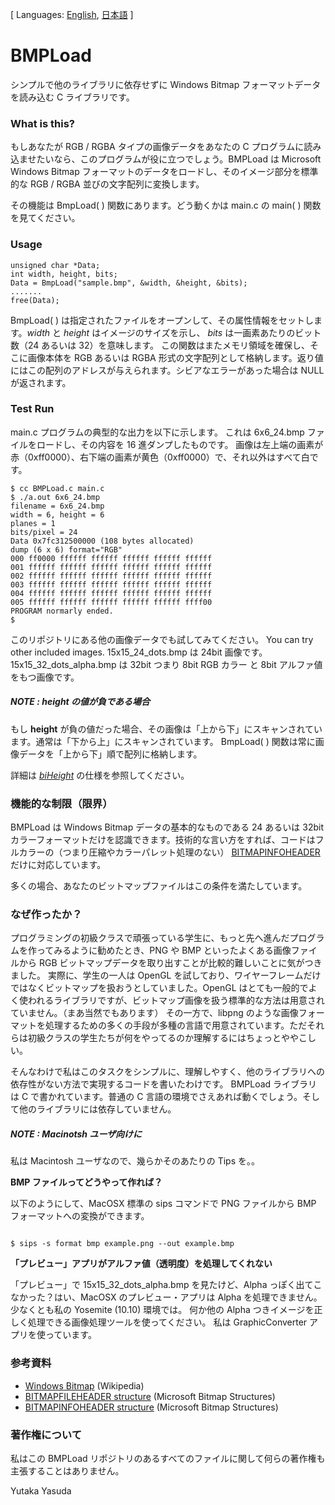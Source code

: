 [ Languages: [English](README.md), [日本語](README-ja.md) ]

# BMPLoad

シンプルで他のライブラリに依存せずに Windows Bitmap フォーマットデータを読み込む C ライブラリです。

### What is this?

もしあなたが RGB / RGBA タイプの画像データをあなたの C プログラムに読み込ませたいなら、このプログラムが役に立つでしょう。BMPLoad は Microsoft Windows Bitmap フォーマットのデータをロードし、そのイメージ部分を標準的な RGB / RGBA 並びの文字配列に変換します。

その機能は BmpLoad( ) 関数にあります。どう動くかは main.c の main( ) 関数を見てください。

### Usage

<pre><code>unsigned char *Data;
int width, height, bits;
Data = BmpLoad("sample.bmp", &width, &height, &bits);
.......
free(Data);
</code></pre>

BmpLoad( ) は指定されたファイルをオープンして、その属性情報をセットします。_width_ と _height_ はイメージのサイズを示し、 _bits_ は一画素あたりのビット数（24 あるいは 32）を意味します。
この関数はまたメモリ領域を確保し、そこに画像本体を RGB あるいは RGBA 形式の文字配列として格納します。返り値にはこの配列のアドレスが与えられます。シビアなエラーがあった場合は NULL が返されます。

### Test Run 

main.c プログラムの典型的な出力を以下に示します。
これは 6x6_24.bmp ファイルをロードし、その内容を 16 進ダンプしたものです。
画像は左上端の画素が赤（0xff0000）、右下端の画素が黄色（0xff0000）で、それ以外はすべて白です。

<pre><code>$ cc BMPLoad.c main.c
$ ./a.out 6x6_24.bmp 
filename = 6x6_24.bmp
width = 6, height = 6
planes = 1
bits/pixel = 24
Data 0x7fc312500000 (108 bytes allocated)
dump (6 x 6) format="RGB"
000 ff0000 ffffff ffffff ffffff ffffff ffffff
001 ffffff ffffff ffffff ffffff ffffff ffffff
002 ffffff ffffff ffffff ffffff ffffff ffffff
003 ffffff ffffff ffffff ffffff ffffff ffffff
004 ffffff ffffff ffffff ffffff ffffff ffffff
005 ffffff ffffff ffffff ffffff ffffff ffff00
PROGRAM normarly ended.
$
</code></pre>

このリポジトリにある他の画像データでも試してみてください。
You can try other included images.
15x15_24_dots.bmp は 24bit 画像です。
15x15_32_dots_alpha.bmp は 32bit つまり 8bit RGB カラー と 8bit アルファ値をもつ画像です。

##### NOTE : _height_ の値が負である場合

もし **height** が負の値だった場合、その画像は「上から下」にスキャンされています。通常は「下から上」にスキャンされています。
BmpLoad( ) 関数は常に画像データを「上から下」順で配列に格納します。

詳細は [_biHeight_](https://msdn.microsoft.com/en-us/library/dd183376.aspx) の仕様を参照してください。

### 機能的な制限（限界）

BMPLoad は Windows Bitmap データの基本的なものである 24 あるいは 32bit カラーフォーマットだけを認識できます。技術的な言い方をすれば、コードはフルカラーの（つまり圧縮やカラーパレット処理のない） [BITMAPINFOHEADER](https://wikipedia.org/wiki/Windows_bitmap#BITMAPINFOHEADER) だけに対応しています。

多くの場合、あなたのビットマップファイルはこの条件を満たしています。

### なぜ作ったか？

プログラミングの初級クラスで頑張っている学生に、もっと先へ進んだプログラムを作ってみるように勧めたとき、PNG や BMP といったよくある画像ファイルから RGB ビットマップデータを取り出すことが比較的難しいことに気がつきました。
実際に、学生の一人は OpenGL を試しており、ワイヤーフレームだけではなくビットマップを扱おうとしていました。OpenGL はとても一般的でよく使われるライブラリですが、ビットマップ画像を扱う標準的な方法は用意されていません。（まあ当然でもあります）
その一方で、libpng のような画像フォーマットを処理するための多くの手段が多種の言語で用意されています。ただそれらは初級クラスの学生たちが何をやってるのか理解するにはちょっとややこしい。

そんなわけで私はこのタスクをシンプルに、理解しやすく、他のライブラリへの依存性がない方法で実現するコードを書いたわけです。
BMPLoad ライブラリは C で書かれています。普通の C 言語の環境でさえあれば動くでしょう。そして他のライブラリには依存していません。

##### NOTE : Macinotsh ユーザ向けに

私は Macintosh ユーザなので、幾らかそのあたりの Tips を。。

**BMP ファイルってどうやって作れば？**

以下のようにして、MacOSX 標準の sips コマンドで PNG ファイルから BMP フォーマットへの変換ができます。

<code>
$ sips -s format bmp example.png --out example.bmp
</code>

**「プレビュー」アプリがアルファ値（透明度）を処理してくれない**

「プレビュー」で 15x15_32_dots_alpha.bmp を見たけど、Alpha っぽく出てこなかった？はい、MacOSX のプレビュー・アプリは Alpha を処理できません。少なくとも私の Yosemite (10.10) 環境では。
何か他の Alpha つきイメージを正しく処理できる画像処理ツールを使ってください。
私は GraphicConverter アプリを使っています。

### 参考資料

* [Windows Bitmap](https://ja.wikipedia.org/wiki/Windows_bitmap) (Wikipedia)
* [BITMAPFILEHEADER structure](https://msdn.microsoft.com/en-us/library/dd183374.aspx) (Microsoft Bitmap Structures)
* [BITMAPINFOHEADER structure](https://msdn.microsoft.com/en-us/library/dd183376.aspx) (Microsoft Bitmap Structures)

### 著作権について

私はこの BMPLoad リポジトリのあるすべてのファイルに関して何らの著作権も主張することはありません。

Yutaka Yasuda


